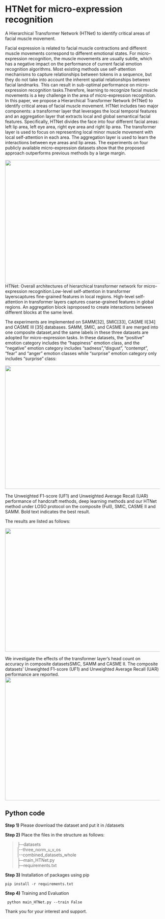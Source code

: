 # HTNet for micro-expression recognition

A  Hierarchical Transformer Network (HTNet) to identify critical areas of facial muscle movement.

Facial expression is related to facial muscle contractions and different muscle movements correspond to different emotional states.  For micro-expression recognition, the muscle movements are usually subtle, which has a negative impact on the performance of current facial emotion recognition algorithms.  Most existing methods use self-attention mechanisms  to capture relationships between tokens in a sequence, but they do not take into account the inherent spatial relationships between facial landmarks. This can result in sub-optimal performance on  micro-expression recognition tasks.Therefore, learning to recognize facial muscle movements is a key challenge in the area of micro-expression recognition.  In this paper, we propose a Hierarchical Transformer Network (HTNet) to identify critical areas of facial muscle movement.  HTNet includes two major components: a transformer layer that leverages the local temporal features and an aggregation layer that extracts local and global semantical facial features.  Specifically, HTNet divides the face into four different facial areas: left lip area, left eye area, right eye area and right lip area.  The transformer layer is used to focus on representing local minor muscle movement with local self-attention in each area.  The aggregation layer is used to learn the interactions between eye areas and lip areas. The experiments on four publicly available micro-expression datasets show that the proposed approach outperforms previous methods by a large margin.

<img src="https://github.com/wangzhifengharrison/HTNet/blob/master/images/micro-architecture.png" width="700" height="400"/>
HTNet: Overall architectures of hierarchical transformer network for micro-expression recognition.Low-level self-attention in transformer layerscaptures fine-grained features in local regions. High-level self-attention in transformer layers captures coarse-grained features in global regions. An aggregation block isproposed to create interactions between different blocks at the same level.

The experiments are implemented on SAMM[32], SMIC[33], CASME II[34] and CASME III [35] databases. SAMM, SMIC, and CASME II are merged into one composite dataset,and the same labels in these three datasets are adopted for micro-expression tasks. In these datasets, the “positive” emotion category includes the “happiness” emotion class, and the “negative” emotion category includes “sadness”,“disgust”, “contempt”, “fear” and “anger”
emotion classes while “surprise” emotion category only includes “surprise” class:

<img src="https://github.com/wangzhifengharrison/HTNet/blob/master/images/datasets.png" width="700" height="400"/>


The Unweighted F1-score (UF1) and Unweighted Average Recall (UAR) performance of handcraft methods, deep learning methods and our HTNet method under LOSO protocol on the composite (Full), SMIC, CASME II and SAMM. Bold text indicates the best result.

The results are listed as follows:

<img src="https://github.com/wangzhifengharrison/HTNet/blob/master/images/state_of_art.png" width="700" height="400"/>

We investigate the effects of the transformer layer’s head count on accuracy in composite datasetsSMIC, SAMM and CASME II. The composite datasets’ Unweighted F1-score (UF1) and Unweighted Average Recall (UAR) performance are reported.
<img src="https://github.com/wangzhifengharrison/HTNet/blob/master/images/effects_trasformer.png" width="700" height="400"/>
## Python code


<b>Step 1)</b> Please download the dataset and put it in /datasets

<b>Step 2)</b> Place the files in the structure as follows:
>├─datasets <br>
>|--three_norm_u_v_os <br>
>|--combined_datasets_whole <br>
>├─main_HTNet.py <br>
>├─requirements.txt <br>

<b>Step 3)</b> Installation of packages using pip

``` pip install -r requirements.txt ```

<b>Step 4)</b> Training and Evaluation

``` python main_HTNet.py --train False```


Thank you for your interest and support.
